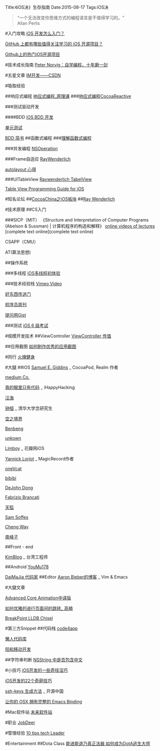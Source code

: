 Title:《iOS决》生存指南
Date:2015-08-17
Tags:iOS决
> “一个无法改变你思维方式的编程语言是不值得学习的。"  
> Allan Perlis

#入门攻略
[iOS 开发怎么入门？](http://www.zhihu.com/question/20264108)

[GitHub 上都有哪些值得关注学习的 iOS 开源项目？](http://www.zhihu.com/question/22914651)

[Github上的热门iOS开源项目](http://www.cocoachina.com/industry/20130607/6358.html)

#技术成长指南
[Peter Norvig：自学编程，十年磨一剑](http://blog.jobbole.com/22905/)

#五星文章
[IM开发——CSDN](http://edu.csdn.net/course/detail/532)

#吸取经验

##响应式编程
[响应式编程_原理课](https://class.coursera.org/reactive-002/lecture)
###[响应式编程CocoaReactive](http://www.raywenderlich.com/62796/reactivecocoa-tutorial-pt2)

###测试驱动开发

####BDD
[iOS BDD 开发](http://www.cocoachina.com/industry/20140218/7841.html)

[单元测试](http://blog.csdn.net/colorapp/article/details/47007431)

[BDD 简书](http://www.jianshu.com/p/7e3f197504c1)
##函数式编程
###[理解函数式编程](http://www.cocoachina.com/programmer/20150805/12861.html)

###并发编程
[NSOperation](http://blog.xcodev.com/archives/operation-queue-intro/)

###Frame自适应
[RayWenderlich](http://www.raywenderlich.com/50317/beginning-auto-layout-tutorial-in-ios-7-part-1)

[autolayout 心得](http://www.cocoachina.com/ios/20150422/11632.html)

###UITableView
[Raywenderlich TabelView](http://www.raywenderlich.com/?s=uitableView&cof=FORID%3A10)

[Table View Programming Guide for iOS](https://developer.apple.com/library/prerelease/ios/documentation/UserExperience/Conceptual/TableView_iPhone/AboutTableViewsiPhone/AboutTableViewsiPhone.html#//apple_ref/doc/uid/TP40007451
)

#知名论坛
##[CocoaChina之iOS板块](http://www.cocoachina.com/ios/)
##[Ray Wenderlich](http://www.raywenderlich.com)

#技术原理
##CS入门

###SICP（MIT）
《Structure and Interpretation of Computer Programs (Abelson & Sussman) | 计算机程序的构造和解释》
[online videos of lectures](http://www.swiss.ai.mit.edu/classes/6.001/abelson-sussman-lectures/)
[complete text online](complete text online)

CSAPP（CMU）

AT(算法思想)

##操作系统

###多线程
[iOS多线程初体验](http://mobile.51cto.com/iphone-280299.htm)

###技术经验栈
[Vimeo Video](https://vimeo.com/search?q=iOS)

[好东西传送门](http://memect.com/)

[程序员周刊](http://weekly.manong.io/issues/)

[提问用Gist](https://gist.github.com)

###测试
[iOS 6 级考试](http://blog.sunnyxx.com/2014/03/06/ios_exam_0/)


#规模开发技术
##ViewController
[ViewController 传值](http://www.tuicool.com/articles/uuAv2ia)

##应用截图
[如何制作优秀的应用截图](http://www.cocoachina.com/industry/20140708/9066.html)


#同行
[火辣健身](http://yyny.me)

#大腿
##iOS
[Samuel E. Giddins](http://segiddins.me/) _ CocoaPod, Realm 作者 

[medium Co.](https://medium.com/ios-os-x-development)

[我的眼里只有代码](http://www.hackinglife.cn/) _ iHappyHacking

[汪海](http://blog.callmewhy.com/)

[钟桓](http://zhonghuan.info) _ 清华大学念研究生


[空之境界](http://supermao.cn/)

[Benbeng](http://benbeng.leanote.com/)

[unkown](http://blog.nswebfrog.com)

[Limboy](http://limboy.me/ios/2014/01/05/ios-rest-client-implementation.html) _ 花瓣网iOS

[Yannick Loriot](http://yannickloriot.com/2012/03/magicalrecord-how-to-make-programming-with-core-data-pleasant/) _ MagicRecord作者

[oneVcat](http://onevcat.com/#blog)

[bibibi](http://bibibi.me)

[DeJohn Dong](http://www.dejohndong.com)

[Fabrizio Brancati](http://www.fabriziobrancati.com)

[天狐](http://www.skyfox.org)

[Sam Soffes](soff.es)

[Cheng Way](http://chengway.in/)

[南峰子](http://southpeak.github.io)


##Front - end

[KimBlog](http://kimix.name/如果沒有自學的能力，還是轉行吧/) _ 台湾工程师

##Android
[YouMu178](http://youmu178.com)

[DaiMaJia 代码家](http://blog.daimajia.com/android-library-collection/)
##Editor
[Aaron Bieber的博客](http://blog.aaronbieber.com) _ Vim & Emacs


#大腿文章

[Advanced Core Animation中译版](http://zsisme.gitbooks.io/ios-/content/index.html)

[如何优雅的进行页面间的跳转_ 高楠](http://gaonan.me/2015/07/23/如何优雅的进行页面间的跳转/#more)

[BreakPoint LLDB Chisel](http://blog.csdn.net/colorapp/article/details/47089549)


#第三方Snippet
##代码栈
[code4app](http://old.code4app.com/ios/iOSSharedViewTransition/54057c24933bf0bb3a8b5385)

[懒人代码库](http://www.lanrenios.com)

[阳和移动开发](http://mobile-open.com)

##字符串判断
[NSString 中是否包含中文](http://blog.csdn.net/shouqiangwei/article/details/23735685)


#小技巧
[iOS开发的一些奇技淫巧](http://www.justzht.com/ioskai-fa-de-xie-qi-qiao-yin-ji/)

[iOS开发的22个奇葩技巧](http://bbs.itcast.cn/thread-51807-1-1.html)

[ssh-keys 生成方法](https://git.oschina.net/oschina/git-osc/wikis/帮助#ssh-keys) _ 开源中国

[让你的 OSX 拥有完整的 Emacs Binding](https://ruby-china.org/topics/12479)

#Mac软件站
[未来软件站](http://www.orsoon.com/Mac/62084.html)


#职业
[JobDeer](JobDeer.com)


#管理经验
[10 tips tech Leader](http://www.infoq.com/cn/articles/tech-leader-10-tips)


#Entertainment
##Dota Class
[能进能退乃真正法器 如何成为DotA逃生大师
](http://fight.pcgames.com.cn/warcraft/dota/gl/1108/2291302_all.html#content_page_1)

